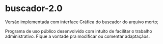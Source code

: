 # buscador-2.0
Versão implementada com interface Gráfica do buscador do arquivo morto;

Programa de uso público desenvolvido com intuíto de facilitar o trabalho administrativo.
Fique a vontade pra modificar ou comentar adaptaçãos.
